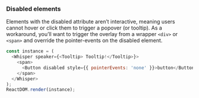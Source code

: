 ### Disabled elements

Elements with the disabled attribute aren’t interactive, meaning users cannot hover or click them to trigger a popover (or tooltip). As a workaround, you’ll want to trigger the overlay from a wrapper `<div>` or `<span>` and override the pointer-events on the disabled element.

<!--start-code-->

```js
const instance = (
  <Whisper speaker={<Tooltip> Tooltip!</Tooltip>}>
    <span>
      <Button disabled style={{ pointerEvents: 'none' }}>button</Button>
    </span>
  </Whisper>
);
ReactDOM.render(instance);
```

<!--end-code-->
